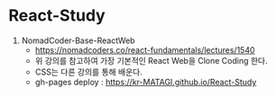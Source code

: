 # React-Study

1. NomadCoder-Base-ReactWeb
    - https://nomadcoders.co/react-fundamentals/lectures/1540
    - 위 강의를 참고하여 가장 기본적인 React Web을 Clone Coding 한다.
    - CSS는 다른 강의를 통해 배운다.
    - gh-pages deploy : https://kr-MATAGI.github.io/React-Study